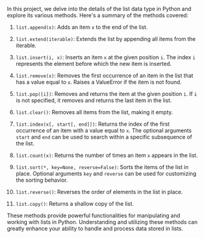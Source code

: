 In this project, we delve into the details of the list data type in Python and explore its various methods. Here's a summary of the methods covered:

1. `list.append(x)`: Adds an item `x` to the end of the list.

2. `list.extend(iterable)`: Extends the list by appending all items from the iterable.

3. `list.insert(i, x)`: Inserts an item `x` at the given position `i`. The index `i` represents the element before which the new item is inserted.

4. `list.remove(x)`: Removes the first occurrence of an item in the list that has a value equal to `x`. Raises a ValueError if the item is not found.

5. `list.pop([i])`: Removes and returns the item at the given position `i`. If `i` is not specified, it removes and returns the last item in the list.

6. `list.clear()`: Removes all items from the list, making it empty.

7. `list.index(x[, start[, end]])`: Returns the index of the first occurrence of an item with a value equal to `x`. The optional arguments `start` and `end` can be used to search within a specific subsequence of the list.

8. `list.count(x)`: Returns the number of times an item `x` appears in the list.

9. `list.sort(*, key=None, reverse=False)`: Sorts the items of the list in place. Optional arguments `key` and `reverse` can be used for customizing the sorting behavior.

10. `list.reverse()`: Reverses the order of elements in the list in place.

11. `list.copy()`: Returns a shallow copy of the list.

These methods provide powerful functionalities for manipulating and working with lists in Python. Understanding and utilizing these methods can greatly enhance your ability to handle and process data stored in lists.
